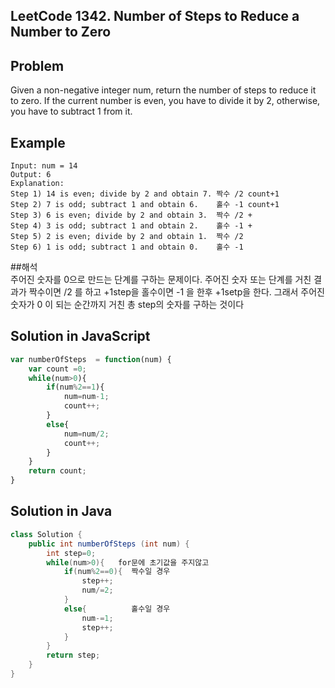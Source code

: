 ## LeetCode 1342. Number of Steps to Reduce a Number to Zero

## Problem
Given a non-negative integer num, return the number of steps to reduce it to zero. If the current number is even, you have to divide it by 2, otherwise, you have to subtract 1 from it.

## Example  
```
Input: num = 14
Output: 6
Explanation:
Step 1) 14 is even; divide by 2 and obtain 7. 짝수 /2 count+1
Step 2) 7 is odd; subtract 1 and obtain 6.    홀수 -1 count+1
Step 3) 6 is even; divide by 2 and obtain 3.  짝수 /2 +
Step 4) 3 is odd; subtract 1 and obtain 2.    홀수 -1 +
Step 5) 2 is even; divide by 2 and obtain 1.  짝수 /2
Step 6) 1 is odd; subtract 1 and obtain 0.    홀수 -1
```
##해석  
주어진 숫자를 0으로 만드는 단계를 구하는 문제이다. 주어진 숫자 또는 단계를 거친 결과가 짝수이면 /2 를 하고  +1step을 홀수이면 -1 을 한후 +1setp을 한다.
그래서 주어진 숫자가 0 이 되는 순간까지 거친 총 step의 숫자를 구하는 것이다

## Solution in JavaScript  
```javascript
var numberOfSteps  = function(num) {
    var count =0;
    while(num>0){
        if(num%2==1){
            num=num-1;
            count++;
        }
        else{
            num=num/2;
            count++;
        }
    }
    return count;
}
```

## Solution in Java  
```java  
class Solution {
    public int numberOfSteps (int num) {
        int step=0;
        while(num>0){   for문에 초기값을 주지않고
            if(num%2==0){  짝수일 경우
                step++;
                num/=2;
            }
            else{          홀수일 경우
                num-=1;
                step++;
            }
        }
        return step;
    }
}
```  
